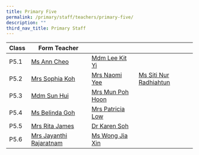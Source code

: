 ```yaml
---
title: Primary Five
permalink: /primary/staff/teachers/primary-five/
description: ""
third_nav_title: Primary Staff
---
```

| Class | Form Teacher | ||
| -------- | -------- | -------- |-------- |
|P5.1|[Ms Ann Cheo](mailto:ann_cheo@schools.gov.sg)|[Mdm Lee Kit Yi](mailto:lee_kit_yi@schools.gov.sg)|
|P5.2|[Mrs Sophia Koh ](mailto:koh_pei_chen_sophia@schools.gov.sg)|[Mrs Naomi Yee ](mailto:yee_yee_may_naomi@schools.gov.sg)|[Ms Siti Nur Radhiahtun ](mailto:siti_nur_radhiahtun_ms@schools.gov.sg)
|P5.3|[Mdm Sun Hui](mailto:sun_hui@schools.gov.sg)|[Mrs Mun Poh Hoon 	](mailto:chua_poh_hoon@schools.gov.sg)|
|P5.4|[Ms Belinda Goh ](mailto:goh_gek_kheng_belinda@schools.gov.sg)|[Mrs Patricia Low](mailto:patricia_lim_ai_tee@schools.gov.sg)|
|P5.5|[Mrs Rita James](mailto:rita_james@schools.gov.sg)|[Dr Karen 	Soh ](mailto:soh_karen_jasmine@schools.gov.sg)|
|P5.6|[Mrs Jayanthi Rajaratnam](mailto:jayanthi_kadiresan@schools.gov.sg)|[Ms Wong Jia Xin ](mailto:wong_jia_xin@schools.gov.sg)